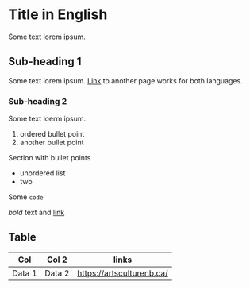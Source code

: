 
# Title in English
Some text lorem ipsum.

## Sub-heading 1

Some text lorem ipsum.
[Link](https://kg.artsdata.ca/doc/data-consumers) to another page works for both languages.

### Sub-heading 2
Some text loerm ipsum.

1. ordered bullet point
1. another bullet point

Section with bullet points

- unordered list
- two


Some `code`

*bold* text and [link](https://kg.artsdasta.ca/doc/example)

## Table
| Col  | Col 2 | links |
| --- | --- | --- |
| Data 1   | Data 2 | https://artsculturenb.ca/ |
